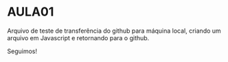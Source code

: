 # AULA01
Arquivo de teste de transferência do github para máquina local, criando um arquivo em Javascript e retornando para o github.

Seguimos!
